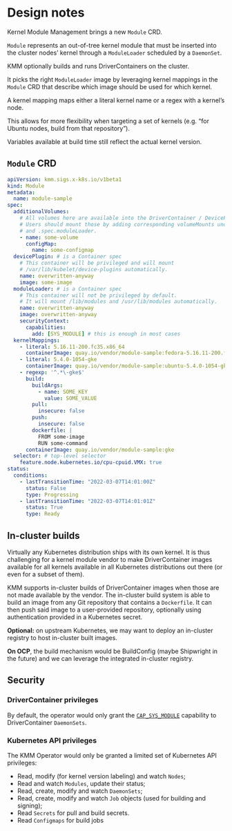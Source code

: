 # Design notes

Kernel Module Management brings a new `Module` CRD.

`Module` represents an out-of-tree kernel module that must be inserted into the cluster nodes’ kernel through a `ModuleLoader` scheduled by a `DaemonSet`.

KMM optionally builds and runs DriverContainers on the cluster.

It picks the right `ModuleLoader` image by leveraging kernel mappings in the `Module` CRD that describe which image should be used for which kernel.

A kernel mapping maps either a literal kernel name or a regex with a kernel’s node.

This allows for more flexibility when targeting a set of kernels (e.g. “for Ubuntu nodes, build from that repository”).

Variables available at build time still reflect the actual kernel version.

## `Module` CRD

```yaml
apiVersion: kmm.sigs.x-k8s.io/v1beta1
kind: Module
metadata:
  name: module-sample
spec:
  additionalVolumes:
    # All volumes here are available into the DriverContainer / DevicePlugin pod.
    # Users should mount those by adding corresponding volumeMounts under .spec.devicePlugin
    # and .spec.moduleLoader.
    - name: some-volume
      configMap:
        name: some-configmap
  devicePlugin: # is a Container spec
    # This container will be privileged and will mount
    # /var/lib/kubelet/device-plugins automatically.
    name: overwritten-anyway
    image: some-image
  moduleLoader: # is a Container spec
    # This container will not be privileged by default.
    # It will mount /lib/modules and /usr/lib/modules automatically.
    name: overwritten-anyway
    image: overwritten-anyway
    securityContext:
      capabilities:
        add: [SYS_MODULE] # this is enough in most cases
  kernelMappings:
    - literal: 5.16.11-200.fc35.x86_64
      containerImage: quay.io/vendor/module-sample:fedora-5.16.11-200.fc35.x86_64
    - literal: 5.4.0-1054-gke
      containerImage: quay.io/vendor/module-sample:ubuntu-5.4.0-1054-gke
    - regexp: '^.*\-gke$'
      build:
        buildArgs:
          - name: SOME_KEY
            value: SOME_VALUE
        pull:
          insecure: false
        push:
          insecure: false
        dockerfile: |
          FROM some-image
          RUN some-command
      containerImage: quay.io/vendor/module-sample:gke
  selector: # top-level selector
    feature.node.kubernetes.io/cpu-cpuid.VMX: true
status:
  conditions:
    - lastTransitionTime: "2022-03-07T14:01:00Z"
      status: False
      type: Progressing
    - lastTransitionTime: "2022-03-07T14:01:01Z"
      status: True
      type: Ready
```

## In-cluster builds

Virtually any Kubernetes distribution ships with its own kernel.
It is thus challenging for a kernel module vendor to make DriverContainer images available for all kernels available
in all Kubernetes distributions out there (or even for a subset of them).

KMM supports in-cluster builds of DriverContainer images when those are not made available by the vendor. The in-cluster build system is able to build an image from any Git repository that contains a `Dockerfile`. It can then push said image to a user-provided repository, optionally using authentication provided in a Kubernetes secret.

**Optional:** on upstream Kubernetes, we may want to deploy an in-cluster registry to host in-cluster built images.

**On OCP**, the build mechanism would be BuildConfig (maybe Shipwright in the future) and we can leverage the
integrated in-cluster registry.

## Security

### DriverContainer privileges

By default, the operator would only grant the [`CAP_SYS_MODULE`](https://man7.org/linux/man-pages/man7/capabilities.7.html)
capability to DriverContainer `DaemonSets`.

### Kubernetes API privileges

The KMM Operator would only be granted a limited set of Kubernetes API privileges:

- Read, modify (for kernel version labeling) and watch `Nodes`;
- Read and watch `Modules`, update their status;
- Read, create, modify and watch `DaemonSets`;
- Read, create, modify and watch `Job` objects (used for building and signing);
- Read `Secrets` for pull and build secrets.
- Read `Configmaps` for build jobs
